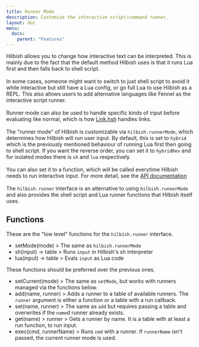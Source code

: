 ```yaml
---
title: Runner Mode
description: Customize the interactive script/command runner.
layout: doc
menu: 
  docs:
    parent: "Features"
---
```


Hilbish allows you to change how interactive text can be interpreted.
This is mainly due to the fact that the default method Hilbish uses
is that it runs Lua first and then falls back to shell script.\
 \
In some cases, someone might want to switch to just shell script to avoid
it while interactive but still have a Lua config, or go full Lua to use
Hilbish as a REPL. This also allows users to add alternative languages like
Fennel as the interactive script runner.\
 \
Runner mode can also be used to handle specific kinds of input before
evaluating like normal, which is how [Link.hsh](https://github.com/TorchedSammy/Link.hsh)
handles links.\
 \
The "runner mode" of Hilbish is customizable via `hilbish.runnerMode`,
which determines how Hilbish will run user input. By default, this is
set to `hybrid` which is the previously mentioned behaviour of running Lua
first then going to shell script. If you want the reverse order, you can
set it to `hybridRev` and for isolated modes there is `sh` and `lua`
respectively.\
 \
You can also set it to a function, which will be called everytime Hilbish
needs to run interactive input. For more detail, see the [API documentation](../../api/hilbish/hilbish.runner)\
 \
The `hilbish.runner` interface is an alternative to using `hilbish.runnerMode`
and also provides the shell script and Lua runner functions that Hilbish itself uses.

## Functions

These are the "low level" functions for the `hilbish.runner` interface.

- setMode(mode) > The same as `hilbish.runnerMode`
- sh(input) -> table > Runs `input` in Hilbish's sh interpreter
- lua(input) -> table > Evals `input` as Lua code

These functions should be preferred over the previous ones.

- setCurrent(mode) > The same as `setMode`, but works with runners managed via the functions below.
- add(name, runner) > Adds a runner to a table of available runners. The `runner` argument is either a function or a table with a run callback.
- set(name, runner) > The same as `add` but requires passing a table and overwrites if the `name`d runner already exists.
- get(name) > runner > Gets a runner by name. It is a table with at least a run function, to run input.
- exec(cmd, runnerName) > Runs `cmd` with a runner. If `runnerName` isn't passed, the current runner mode is used.
